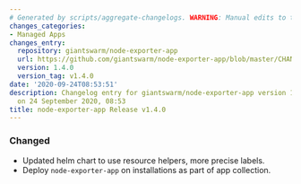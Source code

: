 ```yaml
---
# Generated by scripts/aggregate-changelogs. WARNING: Manual edits to this files will be overwritten.
changes_categories:
- Managed Apps
changes_entry:
  repository: giantswarm/node-exporter-app
  url: https://github.com/giantswarm/node-exporter-app/blob/master/CHANGELOG.md#140---2020-09-24
  version: 1.4.0
  version_tag: v1.4.0
date: '2020-09-24T08:53:51'
description: Changelog entry for giantswarm/node-exporter-app version 1.4.0, published
  on 24 September 2020, 08:53
title: node-exporter-app Release v1.4.0
---
```


### Changed
- Updated helm chart to use resource helpers, more precise labels.
- Deploy `node-exporter-app` on installations as part of app collection.
